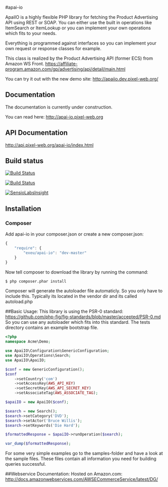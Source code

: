 #apai-io

ApaiIO is a highly flexible PHP library for fetching the Product Advertising API using REST or SOAP.
You can either use the built in operations like ItemSearch or ItemLookup or you can implement your own operations which fits to your needs.

Everything is programmed against interfaces so you can implement your own request or response classes for example.

This class is realized by the Product Advertising API (former ECS) from Amazon WS Front. https://affiliate-program.amazon.com/gp/advertising/api/detail/main.html

You can try it out with the new demo site: http://apaiio.dev.pixel-web.org/

## Documentation

The documentation is currently under construction.

You can read here: http://apai-io.pixel-web.org

## API Documentation

http://api.pixel-web.org/apai-io/index.html

## Build status

[![Build Status](http://ci.pixel-web.org/job/ApaiIO/badge/icon)](http://ci.pixel-web.org/job/ApaiIO/)

[![Build Status](https://travis-ci.org/Exeu/apai-io.png?branch=master)](https://travis-ci.org/Exeu/apai-io)

[![SensioLabsInsight](https://insight.sensiolabs.com/projects/9b802be9-541d-4008-b56c-9c9f5baece8b/small.png)](https://insight.sensiolabs.com/projects/9b802be9-541d-4008-b56c-9c9f5baece8b)

## Installation

### Composer

Add apai-io in your composer.json or create a new composer.json:

```js
{
    "require": {
        "exeu/apai-io": "dev-master"
    }
}
```

Now tell composer to download the library by running the command:

``` bash
$ php composer.phar install
```

Composer will generate the autoloader file automaticly. So you only have to include this.
Typically its located in the vendor dir and its called autoload.php

##Basic Usage:
This library is using the PSR-0 standard: https://github.com/php-fig/fig-standards/blob/master/accepted/PSR-0.md
So you can use any autoloader which fits into this standard.
The tests directory contains an example bootstrap file.

``` php
<?php
namespace Acme\Demo;

use ApaiIO\Configuration\GenericConfiguration;
use ApaiIO\Operations\Search;
use ApaiIO\ApaiIO;

$conf = new GenericConfiguration();
$conf
    ->setCountry('com')
    ->setAccessKey(AWS_API_KEY)
    ->setSecretKey(AWS_API_SECRET_KEY)
    ->setAssociateTag(AWS_ASSOCIATE_TAG);

$apaiIO = new ApaiIO($conf);

$search = new Search();
$search->setCategory('DVD');
$search->setActor('Bruce Willis');
$search->setKeywords('Die Hard');

$formattedResponse = $apaiIO->runOperation($search);

var_dump($formattedResponse);
```

For some very simple examples go to the samples-folder and have a look at the sample files.
These files contain all information you need for building queries successful.

##Webservice Documentation:
Hosted on Amazon.com:
http://docs.amazonwebservices.com/AWSECommerceService/latest/DG/
